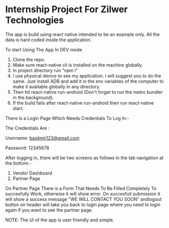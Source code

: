 # Internship Project For Zilwer Technologies

The app is build using react native intended to be an example only. All the data is hard coded inside the application.

To start Using The App In DEV mode

1. Clone the repo.
2. Make sure react-native cli is installed on the machine globally.
3. In project directory run "npm i"
4. I use physical device to see my application. i will suggest you to do the same. Just install ADB and add it in the env variables of the computer to make it available globally in any directory.
5. Then hit react-native run-android (Don't forget to run the metro bundler in the background).
6. If the build fails after react-native run-android then run react-native start.

There is a Login Page Which Needs Credentials To Log In:-

The Credentials Are : 

Username: basitmir123@gmail.com 

Password: 12345678


After logging in, there will be two screens as follows in the tab navigation at the bottom:-

1. Vendor Dashboard
2. Partner Page


On Partner Page There is a Form That Needs To Be Filled Completely To succesfully Work, otherwise it will show error.
On succesfull submission it will show a success message "WE WILL CONTACT YOU SOON" andlogout button on header will take you back to login page where you need to login again if you want to see the partner page.



NOTE:
The UI of the app is user friendly and simple.
